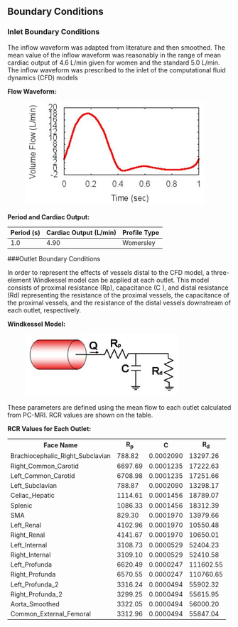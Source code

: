 ## Boundary Conditions

### Inlet Boundary Conditions

The inflow waveform was adapted from literature and then smoothed. The mean value of the inflow waveform was reasonably in the range of mean cardiac output of 4.6 L/min given for women and the standard 5.0 L/min. The inflow waveform was prescribed to the inlet of the computational fluid dynamics (CFD) models

**Flow Waveform:**

<figure>
  <img class="svImg svImgMd" src="/clinical/aortofemoral2/imgs/inflow.jpg"> 
  <figcaption class="svCaption" ></figcaption>
</figure>

**Period and Cardiac Output:**

<table class="table table-bordered">
<thead>
<tr>
  <th>Period (s)</th>
  <th>Cardiac Output (L/min)</th>
  <th>Profile Type</th>
</tr>
</thead>
<tr>
  <td>1.0</td>
  <td>4.90</td>
  <td>Womersley</td>
</tr>
</table>

###Outlet Boundary Conditions

In order to represent the effects of vessels distal to the CFD model, a three-element Windkessel model can be applied at each outlet. This model consists of proximal resistance (Rp), capacitance (C ), and distal resistance (Rd) representing the resistance of the proximal vessels, the capacitance of the proximal vessels, and the resistance of the distal vessels downstream of each outlet, respectively.

**Windkessel Model:**

<figure>
  <img class="svImg svImgMd" src="/clinical/aortofemoral2/imgs/windkessel.jpg"> 
  <figcaption class="svCaption" ></figcaption>
</figure>

These parameters are defined using the mean flow to each outlet calculated from PC-MRI. RCR values are shown on the table.

**RCR Values for Each Outlet:**

<table class="table table-bordered">
<tr><th>Face Name </th><th>R<sub>p</sub> </th><th>C </th><th>R<sub>d</sub> </th></tr>
 <tr><td>Brachiocephalic_Right_Subclavian </td><td>788.82</td><td>0.0002090</td><td>13297.26</td></tr>
 <tr><td>Right_Common_Carotid </td><td>6697.69</td><td>0.0001235</td><td>17222.63</td></tr>
 <tr><td>Left_Common_Carotid </td><td>6708.98</td><td>0.0001235</td><td>17251.66</td></tr>
 <tr><td>Left_Subclavian </td><td>788.87</td><td>0.0002090</td><td>13298.17</td></tr>
 <tr><td>Celiac_Hepatic </td><td>1114.61</td><td>0.0001456</td><td>18789.07</td></tr>
 <tr><td>Splenic </td><td>1086.33</td><td>0.0001456</td><td>18312.39</td></tr>
 <tr><td>SMA </td><td>829.30</td><td>0.0001970</td><td>13979.66</td></tr>
 <tr><td>Left_Renal </td><td>4102.96</td><td>0.0001970</td><td>10550.48</td></tr>
 <tr><td>Right_Renal </td><td>4141.67</td><td>0.0001970</td><td>10650.01</td></tr>
 <tr><td>Left_Internal </td><td>3108.73</td><td>0.0000529</td><td>52404.23</td></tr>
 <tr><td>Right_Internal </td><td>3109.10</td><td>0.0000529</td><td>52410.58</td></tr>
 <tr><td>Left_Profunda </td><td>6620.49</td><td>0.0000247</td><td>111602.55</td></tr>
 <tr><td>Right_Profunda </td><td>6570.55</td><td>0.0000247</td><td>110760.65</td></tr>
 <tr><td>Left_Profunda_2 </td><td>3316.24</td><td>0.0000494</td><td>55902.32</td></tr>
 <tr><td>Right_Profunda_2 </td><td>3299.25</td><td>0.0000494</td><td>55615.95</td></tr>
 <tr><td>Aorta_Smoothed </td><td>3322.05</td><td>0.0000494</td><td>56000.20</td></tr>
 <tr><td>Common_External_Femoral </td><td>3312.96</td><td>0.0000494</td><td>55847.04</td></tr>
</table>

